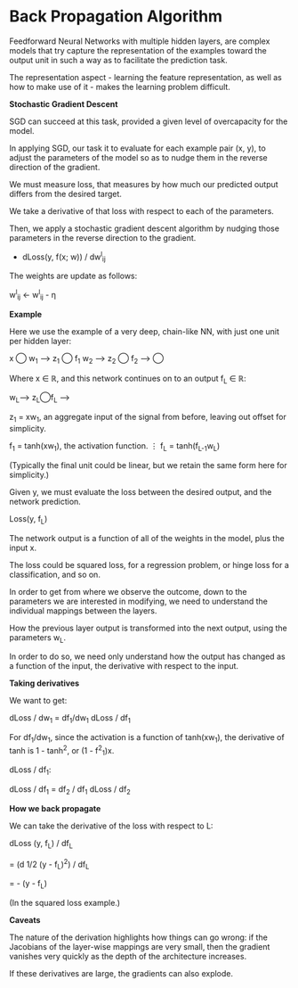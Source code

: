 # Back Propagation Algorithm

Feedforward Neural Networks with multiple hidden layers, are complex models that try capture the representation of the examples toward the output unit in such a way as to facilitate the prediction task.

The representation aspect - learning the feature representation, as well as how to make use of it - makes the learning problem difficult.

**Stochastic Gradient Descent**

SGD can succeed at this task, provided a given level of overcapacity for the model.

In applying SGD, our task it to evaluate for each example pair (x, y), to adjust the parameters of the model so as to nudge them in the reverse direction of the gradient.

We must measure loss, that measures by how much our predicted output differs from the desired target.

We take a derivative of that loss with respect to each of the parameters.

Then, we apply a stochastic gradient descent algorithm by nudging those parameters in the reverse direction to the gradient.

- dLoss(y, f(x; w)) / dw<sup>l</sup><sub>ij<sub>

The weights are update as follows:

w<sup>l</sup><sub>ij</sub> ← w<sup>l</sup><sub>ij</sub> - η

**Example**

Here we use the example of a very deep, chain-like NN, with just one unit per hidden layer:

x ◯ w<sub>1</sub> ⟶ z<sub>1</sub> ◯ f<sub>1</sub> w<sub>2</sub> ⟶ z<sub>2</sub> ◯ f<sub>2</sub> ⟶ ◯

Where x ∈ ℝ, and this network continues on to an output f<sub>L</sub> ∈ ℝ:

w<sub>L</sub>⟶ z<sub>L</sub>◯f<sub>L</sub> ⟶

z<sub>1</sub> = xw<sub>1</sub>, an aggregate input of the signal from before, leaving out offset for simplicity.

f<sub>1</sub> = tanh(xw<sub>1</sub>), the activation function.
⋮
f<sub>L</sub> = tanh(f<sub>L-1</sub>w<sub>L</sub>)

(Typically the final unit could be linear, but we retain the same form here for simplicity.)

Given y, we must evaluate the loss between the desired output, and the network prediction.

Loss(y, f<sub>L</sub>)

The network output is a function of all of the weights in the model, plus the input x.

The loss could be squared loss, for a regression problem, or hinge loss for a classification, and so on.

In order to get from where we observe the outcome, down to the parameters we are interested in modifying, we need to understand the individual mappings between the layers.

How the previous layer output is transformed into the next output, using the parameters w<sub>L</sub>.

In order to do so, we need only understand how the output has changed as a function of the input, the derivative with respect to the input.

**Taking derivatives**

We want to get:

dLoss / dw<sub>1</sub> = df<sub>1</sub>/dw<sub>1</sub> dLoss / df<sub>1</sub>

For df<sub>1</sub>/dw<sub>1</sub>, since the activation is a function of tanh(xw<sub>1</sub>), the derivative of tanh is 1 - tanh<sup>2</sup>, or (1 - f<sup>2</sup><sub>1</sub>)x.

dLoss / df<sub>1</sub>:

dLoss / df<sub>1</sub> = df<sub>2</sub> / df<sub>1</sub> dLoss / df<sub>2</sub>

**How we back propagate**

We can take the derivative of the loss with respect to L:

dLoss (y, f<sub>L</sub>) / df<sub>L</sub>

= (d 1/2 (y - f<sub>L</sub>)<sup>2</sup>) / df<sub>L</sub>

= - (y - f<sub>L</sub>)

(In the squared loss example.)

**Caveats**

The nature of the derivation highlights how things can go wrong: if the Jacobians of the layer-wise mappings are very small, then the gradient vanishes very quickly as the depth of the architecture increases.

If these derivatives are large, the gradients can also explode.
